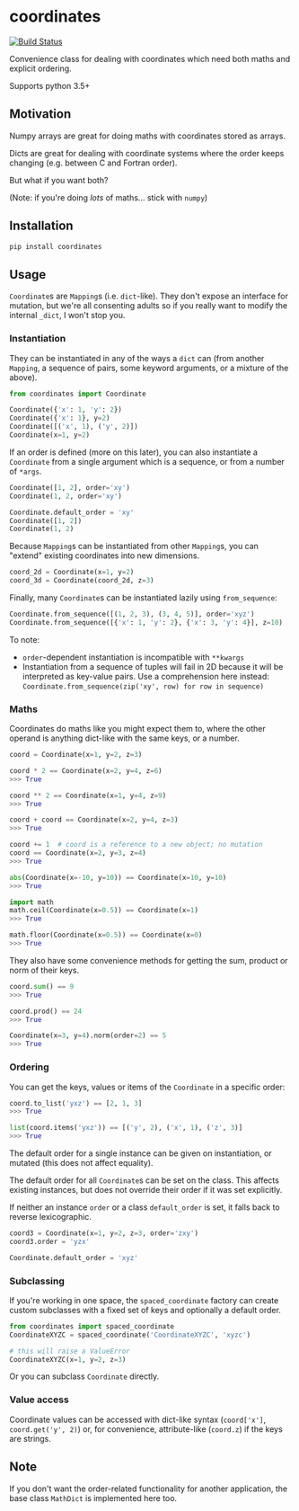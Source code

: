 # coordinates

[![Build Status](https://travis-ci.org/clbarnes/coordinates.svg?branch=master)](https://travis-ci.org/clbarnes/coordinates)

Convenience class for dealing with coordinates which need both maths and explicit ordering.

Supports python 3.5+

## Motivation

Numpy arrays are great for doing maths with coordinates stored as arrays.

Dicts are great for dealing with coordinate systems where the order keeps changing
(e.g. between C and Fortran order).

But what if you want both?

(Note: if you're doing *lots* of maths... stick with `numpy`)

## Installation

```bash
pip install coordinates
```

## Usage

`Coordinate`s are `Mapping`s (i.e. `dict`-like). They don't expose an interface for mutation, but
we're all consenting adults so if you really want to modify the internal `_dict`, I won't
stop you.

### Instantiation

They can be instantiated in any of the ways a `dict` can (from another `Mapping`, a sequence of pairs,
some keyword arguments, or a mixture of the above).

```python
from coordinates import Coordinate

Coordinate({'x': 1, 'y': 2})
Coordinate({'x': 1}, y=2)
Coordinate([('x', 1), ('y', 2)])
Coordinate(x=1, y=2)
```

If an order is defined (more on this later), you can also instantiate a `Coordinate` from a single
argument which is a sequence, or from a number of `*args`.

```python
Coordinate([1, 2], order='xy')
Coordinate(1, 2, order='xy')

Coordinate.default_order = 'xy'
Coordinate([1, 2])
Coordinate(1, 2)
```

Because `Mapping`s can be instantiated from other `Mapping`s, you can "extend" existing coordinates
into new dimensions.

```python
coord_2d = Coordinate(x=1, y=2)
coord_3d = Coordinate(coord_2d, z=3)
```

Finally, many `Coordinate`s can be instantiated lazily using `from_sequence`:

```python
Coordinate.from_sequence([(1, 2, 3), (3, 4, 5)], order='xyz')
Coordinate.from_sequence([{'x': 1, 'y': 2}, {'x': 3, 'y': 4}], z=10)
```

To note:

- `order`-dependent instantiation is incompatible with `**kwargs`
- Instantiation from a sequence of tuples will fail in 2D because it will be interpreted as
key-value pairs. Use a comprehension here instead: `Coordinate.from_sequence(zip('xy', row) for row in sequence)`

### Maths

Coordinates do maths like you might expect them to, where the other operand is anything dict-like
with the same keys, or a number.

```python
coord = Coordinate(x=1, y=2, z=3)

coord * 2 == Coordinate(x=2, y=4, z=6)
>>> True

coord ** 2 == Coordinate(x=1, y=4, z=9)
>>> True

coord + coord == Coordinate(x=2, y=4, z=3)
>>> True

coord += 1  # coord is a reference to a new object; no mutation
coord == Coordinate(x=2, y=3, z=4)
>>> True

abs(Coordinate(x=-10, y=10)) == Coordinate(x=10, y=10)
>>> True

import math
math.ceil(Coordinate(x=0.5)) == Coordinate(x=1)
>>> True

math.floor(Coordinate(x=0.5)) == Coordinate(x=0)
>>> True
```

They also have some convenience methods for getting the sum, product or norm of their keys.

```python
coord.sum() == 9
>>> True

coord.prod() == 24
>>> True

Coordinate(x=3, y=4).norm(order=2) == 5
>>> True
```

### Ordering

You can get the keys, values or items of the `Coordinate` in a specific order:

```python
coord.to_list('yxz') == [2, 1, 3]
>>> True

list(coord.items('yxz')) == [('y', 2), ('x', 1), ('z', 3)]
>>> True
```

The default order for a single instance can be given on instantiation, or mutated (this does not affect equality).

The default order for all `Coordinate`s can be set on the class. This affects existing instances, but does not
override their order if it was set explicitly.

If neither an instance `order` or a class `default_order` is set, it falls back to reverse lexicographic.

```python
coord3 = Coordinate(x=1, y=2, z=3, order='zxy')
coord3.order = 'yzx'

Coordinate.default_order = 'xyz'
```

### Subclassing

If you're working in one space, the `spaced_coordinate` factory can create custom subclasses with a fixed set of
keys and optionally a default order.

```python
from coordinates import spaced_coordinate
CoordinateXYZC = spaced_coordinate('CoordinateXYZC', 'xyzc')

# this will raise a ValueError
CoordinateXYZC(x=1, y=2, z=3)
```

Or you can subclass `Coordinate` directly.

### Value access

Coordinate values can be accessed with dict-like syntax (`coord['x']`, `coord.get('y', 2)`) or, for convenience,
attribute-like (`coord.z`) if the keys are strings.

## Note

If you don't want the order-related functionality for another application, the base class `MathDict` is
implemented here too.

